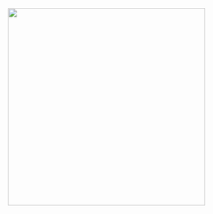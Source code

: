 <div align="center">
  <img src="https://github.com/user-attachments/assets/a32fe290-06a6-48e9-80a9-e86e740ade30" width="400" />
</div>
